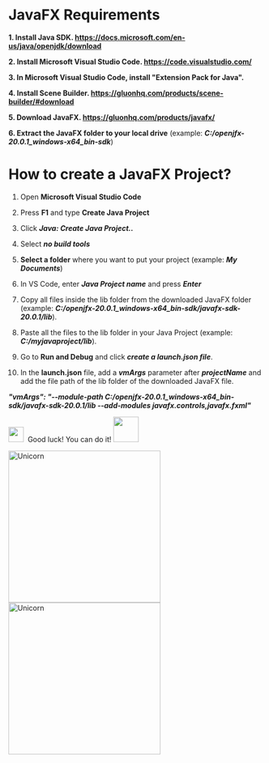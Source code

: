 
# JavaFX Requirements

**1. Install Java SDK. 
  https://docs.microsoft.com/en-us/java/openjdk/download**  

**2. Install Microsoft Visual Studio Code.
https://code.visualstudio.com/** 

**3. In Microsoft Visual Studio Code, install "Extension Pack for Java".** 

**4. Install Scene Builder.
https://gluonhq.com/products/scene-builder/#download** 

**5. Download JavaFX. 
https://gluonhq.com/products/javafx/** 

**6. Extract the JavaFX folder to your local drive** (example: ***C:/openjfx-20.0.1_windows-x64_bin-sdk***)


# How to create a JavaFX Project?

1. Open **Microsoft Visual Studio Code**

2. Press **F1** and type **Create Java Project**

3. Click ***Java: Create Java Project..***

4. Select ***no build tools***

5. **Select a folder** where you want to put your project (example: ***My Documents***)

6. In VS Code, enter ***Java Project name*** and press ***Enter***

7. Copy all files inside the lib folder from the downloaded JavaFX folder (example: ***C:/openjfx-20.0.1_windows-x64_bin-sdk/javafx-sdk-20.0.1/lib***).

8. Paste all the files to the lib folder in your Java Project (example: ***C:/myjavaproject/lib***).

9. Go to **Run and Debug** and click ***create a launch.json file***.

10. In the **launch.json** file, add a ***vmArgs*** parameter after ***projectName*** and add the file path of the lib folder of the downloaded JavaFX file.

***"vmArgs": "--module-path C:/openjfx-20.0.1_windows-x64_bin-sdk/javafx-sdk-20.0.1/lib --add-modules javafx.controls,javafx.fxml"***

<img src="https://media.giphy.com/media/ObNTw8Uzwy6KQ/giphy.gif" width="30px">&nbsp; Good luck! You can do it! <img src="https://media.giphy.com/media/VgCDAzcKvsR6OM0uWg/giphy.gif" width="50" />

<img align="left" width=300px alt="Unicorn" src="https://media4.giphy.com/media/KztT2c4u8mYYUiMKdJ/200.webp?cid=ecf05e47d58zqgktot00yjcj2foe4lb6kqjmr8ofls9whzxu&rid=200.webp&ct=g"/>

<img align="center" width=300px alt="Unicorn" src="https://media3.giphy.com/media/Y3wzF9erUbjfvs3QFo/200w.webp?cid=ecf05e47o8nlgy4qxxlq00zw19typkw5vr929z0mv02ors3v&rid=200w.webp&ct=g"/>








